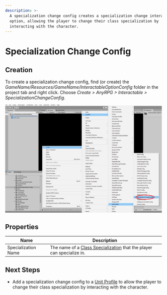 ```yaml
---
description: >-
  A specialization change config creates a specialization change interactable
  option, allowing the player to change their class specialization by
  interacting with the character.
---
```


# Specialization Change Config

## Creation

To create a specialization change config, find (or create) the _GameName/Resources/GameName/InteractableOptionConfig_ folder in the project tab and right click.  Choose _Create > AnyRPG > Interactable > SpecializationChangeConfig_.

![](<../../.gitbook/assets/image (100).png>)

## Properties

| Name                | Description                                                                                         |
| ------------------- | --------------------------------------------------------------------------------------------------- |
| Specialization Name | The name of a [Class Specialization](../class-specialization.md) that the player can specialize in. |

## Next Steps

* Add a specialization change config to a [Unit Profile](../unit-profile.md) to allow the player to change their class specialization by interacting with the character.
